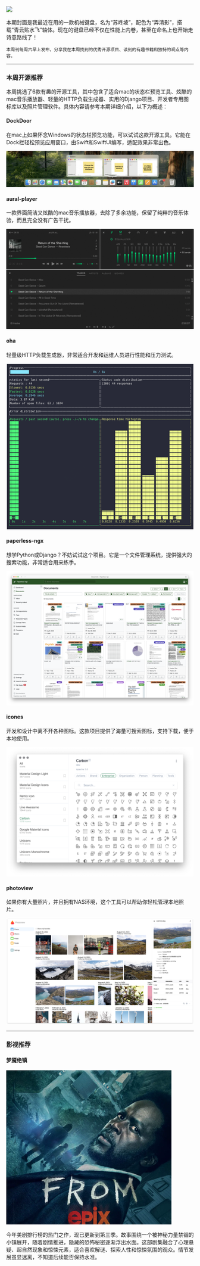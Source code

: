 <img src="https://img.picui.cn/free/2024/11/08/672daf5d1cb7e.png" width="400" />

本期封面是我最近在用的一款机械键盘，名为“苏咚坡”，配色为“弄清影”，搭载“青云贴水飞”轴体。现在的键盘已经不仅在性能上内卷，甚至在命名上也开始走诗意路线了！

<small>本周刊每周六早上发布，分享我在本周找到的优秀开源项目、读到的有趣书籍和独特的观点等内容。</small>

---

### 本周开源推荐

本周挑选了6款有趣的开源工具，其中包含了适合mac的状态栏预览工具、炫酷的mac音乐播放器、轻量的HTTP负载生成器、实用的Django项目、开发者专用图标库以及照片管理软件。具体内容请参考本期详细介绍，以下为概述：

#### DockDoor

在mac上如果怀念Windows的状态栏预览功能，可以试试这款开源工具。它能在Dock栏轻松预览应用窗口，由Swift和SwiftUI编写，适配效果非常出色。

![](../../../public/assets/04/image.png)

#### aural-player

一款界面简洁又炫酷的mac音乐播放器，去除了多余功能，保留了纯粹的音乐体验，而且完全没有广告干扰。

![](../../../public/assets/04/image-1.png)

#### oha

轻量级HTTP负载生成器，非常适合开发和运维人员进行性能和压力测试。

![](../../../public/assets/04/image-2.png)

#### paperless-ngx

想学Python或Django？不妨试试这个项目。它是一个文件管理系统，提供强大的搜索功能，非常适合用来练手。

![](../../../public/assets/04/image-3.png)

#### icones

开发和设计中离不开各种图标。这款项目提供了海量可搜索图标，支持下载，便于本地使用。

![](../../../public/assets/04/image-4.png)

#### photoview

如果你有大量照片，并且拥有NAS环境，这个工具可以帮助你轻松管理本地照片。

![](../../../public/assets/04/image-5.png)

---

### 影视推荐

#### 梦魇绝镇

![](../../../public/assets/04/image-6.png)

今年美剧排行榜的热门之作，现已更新到第三季。故事围绕一个被神秘力量禁锢的小镇展开，随着剧情推进，隐藏的恐怖秘密逐渐浮出水面。这部剧集融合了心理悬疑、超自然现象和惊悚元素，适合喜欢解谜、探索人性和惊悚氛围的观众。情节发展虽显迷离，不知道后续能否保持水准。
